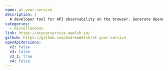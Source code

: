 ```yaml
---
name: at-your-service
description: |
  A developer tool for API observability on the browser. Generate OpenAPI specifications and code from network traffic
categories:
  - miscellaneous
link: https://atyourservice.awalsh.io/
github: https://github.com/AndrewWalsh/at-your-service
openApiVersions:
  v2: false
  v3: false
  v3_1: true
  v4: false
---
```

